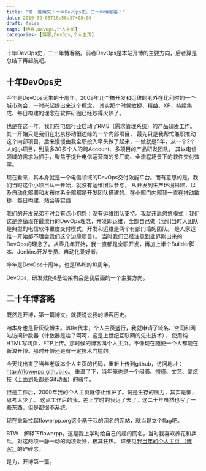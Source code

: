 ```yaml
---
title: "第一篇博文：十年DevOps史，二十年博客路！"
date: 2019-09-08T18:58:37+08:00
draft: false
tags: [博客,DevOps,个人主页]
categories: [博客,DevOps,个人主页]
---
```


十年DevOps史，二十年博客路。前者DevOps是本站开博的主要方向，后者算是总结下再起航吧。

## 十年DevOps史

今年是DevOps诞生的十周年。2009年几个搞开发和运维的老外在比利时的一个城市聚会，一时兴起提出来这个概念。
其实那个时候敏捷、精益、XP、持续集成、每日构建的理念在软件研圈已经炒得火热了。

也是在这一年，我们在电信行业启动了RMS（需求管理系统）的产品研发工作。其一开始只是我们在北京移动很边缘的一个内部项目，
最先只是我帮忙兼职推动这个内部项目，后来慢慢由我全职投入牵头做了起来，一做就是5年，从一个2个人的小项目，到最多30多个人的跨Account、多项目的产品研发团队。
其以电信领域的需求为抓手，聚焦于提升电信运营商的多厂商、全流程场景下的软件交付效率。

现在看来，其本身就是一个电信领域的DevOps交付效能平台。而有意思的是，我们当时这个小项目从一开始，就没有运维团队参与，
从开发到生产环境搭建，以及自动化部署和发布体系全部都是开发团队搭建的。在小部门内部我一直在推动敏捷、每日构建、站会等实践

我们的开发兄弟不时会有点小抱怨：没有运维团队支持。我就开启忽悠模式：我们这是遵循现在最流行的DevOps理念，开发即运维，全部自己做（我们当时大团队是典型的电信软件重度交付模式，开发和运维是两个有部门墙的团队。
是人家运维一开始都不理会我们这个边缘项目）。
当时我们已经注意到业界刚出来的DevOps的理念了。从零几年开始，我一直都是全职开发，再加上半个Builder脚本、Jenkins开发专员、自动化爱好者。

今年是DevOps十周年，也是RMS的10周年。

DevOps，研发效能&基础架构会是我后面的一个主要方向。

##  二十年博客路
既然是开博，第一篇博文。就要说说我的博客历史。 

咱本身也是骨灰级博主。90年代末，个人主页盛行，我就申请了域名、空间和网站访问计数器（计数器是啥？呵呵，这是上世纪互联网的先进技术），
使用纯HTML写网页，FTP上传。那时候的博客叫个人主页。不像现在随便一个人都能在新浪开博。那时开博还是有一定技术门槛的。


今天找出来了当年老版本个人主页的代码，重新上传到github，访问地址：http://flowerpp.github.io。
重温了下，当年俺也是一个闷骚、懵懂、文艺、爱炫技（上面到处都是Gif动画）的骚年。

但是工作后，2000年我的个人主页就停止维护了。说是生存的压力，其实是懒，思考太少了。
这点工作后的我，差上学时的我远了去了。这二十年虽然也写了一些东西，但是都很不系统。

现在重新拉起flowerpp.org这个基于我的网名的网站，就当是立个flag吧。

BTW：解释下flowerpp，这是我上学时给自己的起的网名，当时我喜欢养花和乒乓，对这两项一静一动的两项爱好，极其狂热。
详细见我<a href="http://flowerpp.github.io">当年的个人主页 （博客）</a>的碎碎念。

是为，开博第一篇。